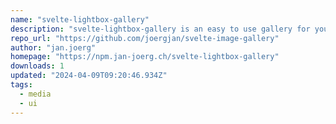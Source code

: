 ```yaml
---
name: "svelte-lightbox-gallery"
description: "svelte-lightbox-gallery is an easy to use gallery for your svelte project."
repo_url: "https://github.com/joergjan/svelte-image-gallery"
author: "jan.joerg"
homepage: "https://npm.jan-joerg.ch/svelte-lightbox-gallery"
downloads: 1
updated: "2024-04-09T09:20:46.934Z"
tags: 
  - media
  - ui
---
```

